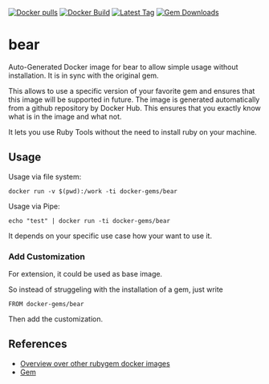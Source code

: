 [![Docker pulls](https://img.shields.io/docker/pulls/rubygem/bear.svg)](https://hub.docker.com/r/rubygem/bear/)
[![Docker Build](https://img.shields.io/docker/automated/rubygem/bear.svg)](https://hub.docker.com/r/rubygem/bear/)
[![Latest Tag](https://img.shields.io/github/tag/docker-rubygem/bear.svg)](https://hub.docker.com/r/rubygem/bear/)
[![Gem Downloads](https://img.shields.io/gem/dt/bear.svg)](https://rubygems.org/gems/bear/)
# bear

Auto-Generated Docker image for bear to allow simple usage without installation.
It is in sync with the original gem.

This allows to use a specific version of your favorite gem and ensures that this image will be supported in future.
The image is generated automatically from a github repository by Docker Hub.
This ensures that you exactly know what is in the image and what not.

It lets you use Ruby Tools without the need to install ruby on your machine.

## Usage

Usage via file system:

`docker run -v $(pwd):/work -ti docker-gems/bear`

Usage via Pipe:

`echo "test" | docker run -ti docker-gems/bear`

It depends on your specific use case how your want to use it.

### Add Customization

For extension, it could be used as base image.

So instead of struggeling with the installation of a gem, just write

`FROM docker-gems/bear`

Then add the customization.

## References

 - [Overview over other rubygem docker images](https://github.com/thinkbot/docker-rubygem)
 - [Gem](https://rubygems.org/gems/bear/)
